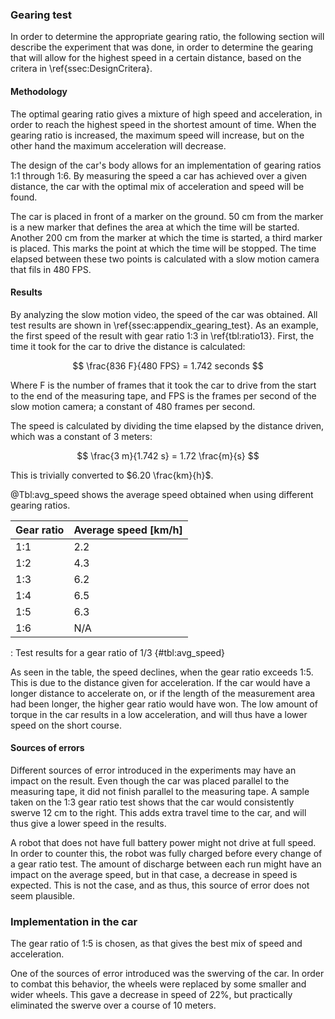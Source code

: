 ### Gearing test
In order to determine the appropriate gearing ratio, the following section will describe the experiment that was done, in order to determine the gearing that will allow for the highest speed in a certain distance, based on the critera in \ref{ssec:DesignCritera}.

#### Methodology
The optimal gearing ratio gives a mixture of high speed and acceleration, in order to reach the highest speed in the shortest amount of time.
When the gearing ratio is increased, the maximum speed will increase, but on the other hand the maximum acceleration will decrease.

The design of the car's body allows for an implementation of gearing ratios 1:1 through 1:6.
By measuring the speed a car has achieved over a given distance, the car with the optimal mix of acceleration and speed will be found.

The car is placed in front of a marker on the ground. 50 cm from the marker is a new marker that defines the area at which the time will be started.
Another 200 cm from the marker at which the time is started, a third marker is placed.
This marks the point at which the time will be stopped.
The time elapsed between these two points is calculated with a slow motion camera that fils in 480 FPS.

#### Results
By analyzing the slow motion video, the speed of the car was obtained. All test results are shown in \ref{ssec:appendix_gearing_test}.
As an example, the first speed of the result with gear ratio 1:3 in \ref{tbl:ratio13}.
First, the time it took for the car to drive the distance is calculated:

$$ \frac{836 F}{480 FPS} = 1.742 seconds $$

Where F is the number of frames that it took the car to drive from the start to the end of the measuring tape, and FPS is the frames per second of the slow motion camera; a constant of 480 frames per second.

The speed is calculated by dividing the time elapsed by the distance driven, which was a constant of 3 meters:

$$ \frac{3 m}{1.742 s} = 1.72 \frac{m}{s} $$

This is trivially converted to $6.20 \frac{km}{h}$.

@Tbl:avg_speed shows the average speed obtained when using different gearing ratios.

| Gear ratio | Average speed [km/h] |
| ---------- | -------------------------------- |
| 1:1        | 2.2                              |
| 1:2        | 4.3                              |
| 1:3        | 6.2                              |
| 1:4        | 6.5                              |
| 1:5        | 6.3                              |
| 1:6        | N/A                              |

: Test results for a gear ratio of 1/3 {#tbl:avg_speed}

As seen in the table, the speed declines, when the gear ratio exceeds 1:5.
This is due to the distance given for acceleration.
If the car would have a longer distance to accelerate on, or if the length of the measurement area had been longer, the higher gear ratio would have won.
The low amount of torque in the car results in a low acceleration, and will thus have a lower speed on the short course.

#### Sources of errors
Different sources of error introduced in the experiments may have an impact on the result.
Even though the car was placed parallel to the measuring tape, it did not finish parallel to the measuring tape.
A sample taken on the 1:3 gear ratio test shows that the car would consistently swerve 12 cm to the right.
This adds extra travel time to the car, and will thus give a lower speed in the results.

A robot that does not have full battery power might not drive at full speed.
In order to counter this, the robot was fully charged before every change of a gear ratio test.
The amount of discharge between each run might have an impact on the average speed, but in that case, a decrease in speed is expected.
This is not the case, and as thus, this source of error does not seem plausible.

### Implementation in the car
The gear ratio of 1:5 is chosen, as that gives the best mix of speed and acceleration.

One of the sources of error introduced was the swerving of the car.
In order to combat this behavior, the wheels were replaced by some smaller and wider wheels.
This gave a decrease in speed of 22%, but practically eliminated the swerve over a course of 10 meters.
